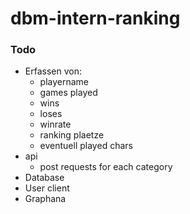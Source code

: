 # dbm-intern-ranking

### Todo

- Erfassen von:
  - playername
  - games played
  - wins
  - loses
  - winrate
  - ranking plaetze
  - eventuell played chars
- api
  - post requests for each category
- Database
- User client
- Graphana
